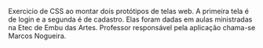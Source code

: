 Exercicio de CSS ao montar dois protótipos de telas web. A primeira tela é de login e a segunda é de cadastro. Elas foram dadas em aulas ministradas na Etec de Embu das Artes.
Professor responsável pela aplicação chama-se Marcos Nogueira.

